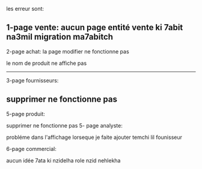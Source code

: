 les erreur sont:

1-page vente:
aucun page entité vente ki 7abit na3mil migration ma7abitch
--------------------------------------------------------------
2-page achat:
la page modifier ne fonctionne pas

le nom de produit ne affiche pas

---------------------------------------------------------
3-page fournisseurs:

supprimer ne fonctionne pas
------------------------------------------------
5-page produit:

supprimer ne fonctionne pas
5- page analyste:

probléme dans l'affichage lorseque je faite ajouter temchi lil founisseur



6-page commercial:

aucun idée 7ata ki nzidelha role nzid nehlekha
